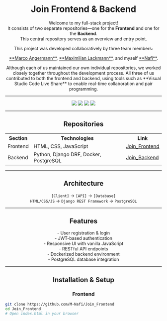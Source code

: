 <h1 align="center">Join Frontend & Backend</h1>

<p align="center">
Welcome to my full-stack project!<br>
It consists of two separate repositories—one for the <strong>Frontend</strong> and one for the <strong>Backend</strong>. <br>
This central repository serves as an overview and entry point.
<p align="center">
This project was developed collaboratively by three team members:  
<p align="center">
<a href="https://github.com/MarcoAngermann">**Marco Angermann**</a>, <a href="https://github.com/MaxLackmann">**Maximilian Lackmann**</a>, and myself
<a href="https://github.com/M-Nafi">**Nafi**</a>.  
<p align="center">
Although each of us maintained our own individual repositories, we worked closely together throughout the development process.  
All three of us contributed to both the frontend and backend, using tools such as **Visual Studio Code Live Share** to enable real-time collaboration and pair programming.
</p>
</p>
</p>
</p>


---

<p align="center">
  <img src="https://img.shields.io/badge/Frontend-HTML%2C%20CSS%2C%20JavaScript-blue?style=for-the-badge&logo=html5&logoColor=white">
  <img src="https://img.shields.io/badge/Backend-Django%20DRF-green?style=for-the-badge&logo=django&logoColor=white">
  <img src="https://img.shields.io/badge/Database-PostgreSQL-blueviolet?style=for-the-badge&logo=postgresql&logoColor=white">
  <img src="https://img.shields.io/badge/Docker-Enabled-lightgrey?style=for-the-badge&logo=docker&logoColor=white">
</p>

---

<h2 align="center">Repositories</h2>

<table align="center">
  <tr>
    <th>Section</th>
    <th>Technologies</th>
    <th>Link</th>
  </tr>
  <tr>
    <td>Frontend</td>
    <td>HTML, CSS, JavaScript</td>
    <td><a href="https://github.com/M-Nafi/Join_Frontend">Join_Frontend</a></td>
  </tr>
  <tr>
    <td>Backend</td>
    <td>Python, Django DRF, Docker, PostgreSQL</td>
    <td><a href="https://github.com/M-Nafi/Join_Backend">Join_Backend</a></td>
  </tr>
</table>

---

<h2 align="center">Architecture</h2>

<p align="center">
<code>[Client]</code> → <code>[API]</code> → <code>[Database]</code><br>
<code>HTML/CSS/JS</code> → <code>Django REST Framework</code> → <code>PostgreSQL</code>
</p>

---

<h2 align="center">Features</h2>

<p align="center">
- User registration & login<br>
- JWT-based authentication<br>
- Responsive UI with vanilla JavaScript<br>
- RESTful API endpoints<br>
- Dockerized backend environment<br>
- PostgreSQL database integration
</p>

---

<h2 align="center">Installation & Setup</h2>

<h3 align="center">Frontend</h3>

```bash
git clone https://github.com/M-Nafi/Join_Frontend
cd Join_Frontend
# Open index.html in your browser
